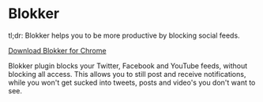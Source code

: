 # Blokker

tl;dr: Blokker helps you to be more productive by blocking social feeds.

[Download Blokker for Chrome](https://chrome.google.com/webstore/detail/blokker/nfbccglabkpcibhpnjlodhncnlggpkka)

Blokker plugin blocks your Twitter, Facebook and YouTube feeds, without blocking all access.
This allows you to still post and receive notifications, while you won't get sucked
into tweets, posts and video's you don't want to see.
